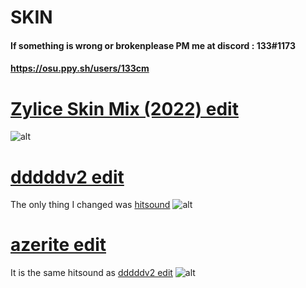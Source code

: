 # SKIN
#### If something is wrong or brokenplease PM me at discord : 133#1173 
#### https://osu.ppy.sh/users/133cm



# [Zylice Skin Mix (2022) edit](https://mega.nz/file/whcFlQqY#ElbhNNZXuKKRxYyN3TgFKqvQ_PD53w5D2dMs63n07KQ)
![alt](https://i.imgur.com/EGsFaXT.png)

# [dddddv2 edit ](https://mega.nz/file/1oEBHYiI#C2SwqWnw6TjsyGWrgRQcUpj2FtfeGVxvq4cOO_JAaq0)
The only thing I changed was  [hitsound](https://www.youtube.com/watch?v=qGsoISn9i2k)
![alt](https://i.imgur.com/8eNduZs.png)

# [azerite edit](https://mega.nz/file/41VixagY#b3yD2XfB4YMRUGHic_auon09O59SaWE7urJNR8kkG6w)
It is the same hitsound as [dddddv2 edit](https://www.youtube.com/watch?v=qGsoISn9i2k)
![alt](https://i.imgur.com/37x0hI0.png)
